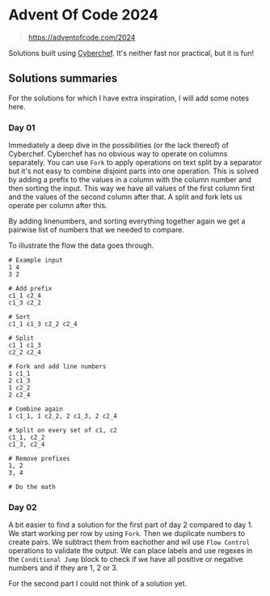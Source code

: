# Advent Of Code 2024

> https://adventofcode.com/2024

Solutions built using [Cyberchef](https://gchq.github.io/CyberChef/). It's neither fast nor practical, but it is fun!

## Solutions summaries

For the solutions for which I have extra inspiration, I will add some notes here.

### Day 01

Immediately a deep dive in the possibilities (or the lack thereof) of Cyberchef. Cyberchef has no obvious way to operate on columns separately. You can use `Fork` to apply operations on text split by a separator but it's not easy to combine disjoint parts into one operation. This is solved by adding a prefix to the values in a column with the column number and then sorting the input. This way we have all values of the first column first and the values of the second column after that. A split and fork lets us operate per column after this.

By adding linenumbers, and sorting everything together again we get a pairwise list of numbers that we needed to compare.

To illustrate the flow the data goes through.

```
# Example input
1 4
3 2

# Add prefix
c1_1 c2_4
c1_3 c2_2

# Sort
c1_1 c1_3 c2_2 c2_4

# Split
c1_1 c1_3
c2_2 c2_4

# Fork and add line numbers
1 c1_1
2 c1_3
1 c2_2
2 c2_4

# Combine again
1 c1_1, 1 c2_2, 2 c1_3, 2 c2_4

# Split on every set of c1, c2
c1_1, c2_2
c1_3, c2_4

# Remove prefixes
1, 2
3, 4

# Do the math
```


### Day 02

A bit easier to find a solution for the first part of day 2 compared to day 1. We start working per row by using `Fork`. Then we duplicate numbers to create pairs. We subtract them from eachother and wil use `Flow Control` operations to validate the output. We can place labels and use regexes in the `Conditional Jump` block to check if we have all positive or negative numbers and if they are 1, 2 or 3.

For the second part I could not think of a solution yet.
